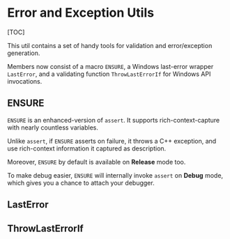 Error and Exception Utils
===

[TOC]

This util contains a set of handy tools for validation and error/exception generation.

Members now consist of a macro `ENSURE`, a Windows last-error wrapper `LastError`, and a validating function `ThrowLastErrorIf` for Windows API invocations.

## ENSURE

`ENSURE` is an enhanced-version of `assert`. It supports rich-context-capture with nearly countless variables.

Unlike `assert`, if `ENSURE` asserts on failure, it throws a C++ exception, and use rich-context information it captured as description.

Moreover, `ENSURE` by default is available on **Release** mode too.

To make debug easier, `ENSURE` will internally invoke `assert`  on **Debug** mode, which gives you a chance to attach your debugger.

## LastError

## ThrowLastErrorIf

